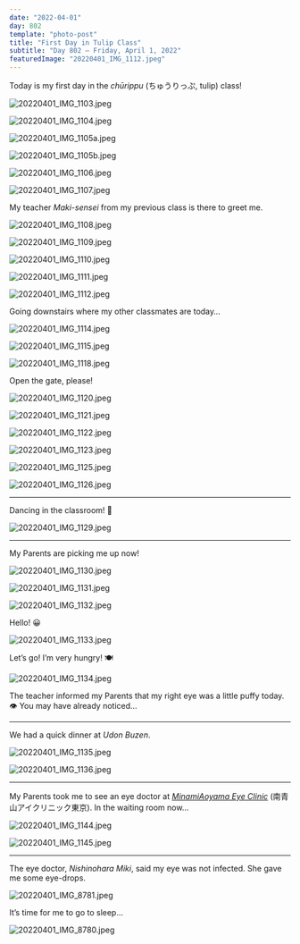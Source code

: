 ```yaml
---
date: "2022-04-01"
day: 802
template: "photo-post"
title: "First Day in Tulip Class"
subtitle: "Day 802 – Friday, April 1, 2022"
featuredImage: "20220401_IMG_1112.jpeg"
---
```


Today is my first day in the _chūrippu_ (ちゅうりっぷ, tulip) class!

![20220401_IMG_1103.jpeg](20220401_IMG_1103.jpeg)

![20220401_IMG_1104.jpeg](20220401_IMG_1104.jpeg)

![20220401_IMG_1105a.jpeg](20220401_IMG_1105a.jpeg)

![20220401_IMG_1105b.jpeg](20220401_IMG_1105b.jpeg)

![20220401_IMG_1106.jpeg](20220401_IMG_1106.jpeg)

![20220401_IMG_1107.jpeg](20220401_IMG_1107.jpeg)

My teacher _Maki-sensei_ from my previous class is there to greet me.

![20220401_IMG_1108.jpeg](20220401_IMG_1108.jpeg)

![20220401_IMG_1109.jpeg](20220401_IMG_1109.jpeg)

![20220401_IMG_1110.jpeg](20220401_IMG_1110.jpeg)

![20220401_IMG_1111.jpeg](20220401_IMG_1111.jpeg)

![20220401_IMG_1112.jpeg](20220401_IMG_1112.jpeg)

Going downstairs where my other classmates are today…

![20220401_IMG_1114.jpeg](20220401_IMG_1114.jpeg)

![20220401_IMG_1115.jpeg](20220401_IMG_1115.jpeg)

![20220401_IMG_1118.jpeg](20220401_IMG_1118.jpeg)

Open the gate, please!

![20220401_IMG_1120.jpeg](20220401_IMG_1120.jpeg)

![20220401_IMG_1121.jpeg](20220401_IMG_1121.jpeg)

![20220401_IMG_1122.jpeg](20220401_IMG_1122.jpeg)

![20220401_IMG_1123.jpeg](20220401_IMG_1123.jpeg)

![20220401_IMG_1125.jpeg](20220401_IMG_1125.jpeg)

![20220401_IMG_1126.jpeg](20220401_IMG_1126.jpeg)

<hr />

Dancing in the classroom! 🕺

![20220401_IMG_1129.jpeg](20220401_IMG_1129.jpeg)

<hr />

My Parents are picking me up now!

![20220401_IMG_1130.jpeg](20220401_IMG_1130.jpeg)

![20220401_IMG_1131.jpeg](20220401_IMG_1131.jpeg)

![20220401_IMG_1132.jpeg](20220401_IMG_1132.jpeg)

Hello! 😀

![20220401_IMG_1133.jpeg](20220401_IMG_1133.jpeg)

Let’s go! I’m very hungry! 🍽

![20220401_IMG_1134.jpeg](20220401_IMG_1134.jpeg)

The teacher informed my Parents that my right eye was a little puffy today. 👁 You may have already noticed…

<hr />

We had a quick dinner at _Udon Buzen_.

![20220401_IMG_1135.jpeg](20220401_IMG_1135.jpeg)

![20220401_IMG_1136.jpeg](20220401_IMG_1136.jpeg)

<hr />

My Parents took me to see an eye doctor at _<a href="https://goo.gl/maps/K5U1UYyWuT5croeW6">MinamiAoyama Eye Clinic</a>_ (南青山アイクリニック東京). In the waiting room now…

![20220401_IMG_1144.jpeg](20220401_IMG_1144.jpeg)

![20220401_IMG_1145.jpeg](20220401_IMG_1145.jpeg)

<hr />

The eye doctor, _Nishinohara Miki_, said my eye was not infected. She gave me some eye-drops.

![20220401_IMG_8781.jpeg](20220401_IMG_8781.jpeg)

It’s time for me to go to sleep…

![20220401_IMG_8780.jpeg](20220401_IMG_8780.jpeg)
